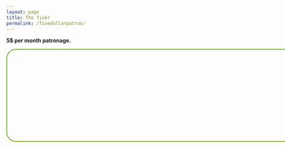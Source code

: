 ```yaml
---
layout: page
title: The fiver
permalink: /fivedollarpatron/
---
```

<strong>5$ per month patronage.</strong>
<div id="paypal-button-container-P-8AG245328G818664YMDKMQRA" style="border-radius: 25px;
                            border: 2px solid #73AD21;
                            padding: 20px;
                            width: 80vw;
                            height: 200px;"></div>
<script src="https://www.paypal.com/sdk/js?client-id=AWUGJ1f2zd3MOq6tljQpNyx7U7oGNSR8aYAeJiAFnvfanpPVWOuCTYsdXlnBKVsDV4ArMGSlcNRjQoqJ&vault=true&intent=subscription" data-sdk-integration-source="button-factory"></script>
<script>
paypal.Buttons({
    style: {
        shape: 'pill',
        color: 'silver',
        layout: 'vertical',
        label: 'subscribe'
    },
    createSubscription: function(data, actions) {
      return actions.subscription.create({
        /* Creates the subscription */
        plan_id: 'P-8AG245328G818664YMDKMQRA'
      });
    },
    onApprove: function(data, actions) {
      alert(data.subscriptionID); // You can add optional success message for the subscriber here
    }
}).render('#paypal-button-container-P-8AG245328G818664YMDKMQRA'); // Renders the PayPal button
</script>
<br>
<br>
<br>
